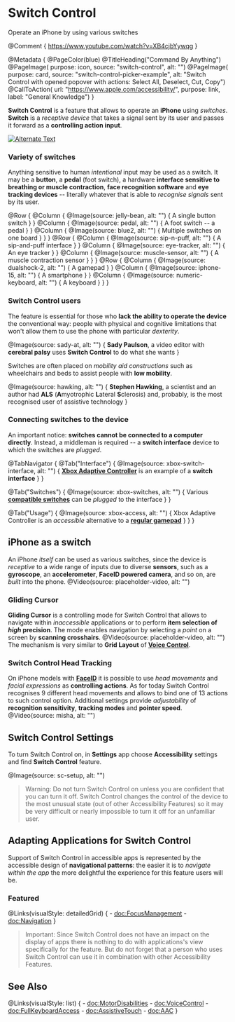 # Switch Control

Operate an iPhone by using various switches

@Comment {
    https://www.youtube.com/watch?v=XB4cjbYywqg
}

@Metadata {
    @PageColor(blue)
    @TitleHeading("Command By Anything")
    @PageImage(
               purpose: icon, 
               source: "switch-control", 
               alt: "")
    @PageImage(
               purpose: card, 
               source: "switch-control-picker-example", 
               alt: "Switch Control with opened popover with actions: Select All, Deselect, Cut, Copy")
    @CallToAction(
                url: "https://www.apple.com/accessibility/",
                purpose: link, 
                label: "General Knowledge")
}

**Switch Control** is a feature that allows to operate an **iPhone** using *switches*. **Switch** is a *receptive device* that takes a signal sent by its user and passes it forward as a **controlling action input**. 

[![Alternate Text](sady)](https://www.youtube.com/watch?v=XB4cjbYywqg)

### Variety of switches
Anything sensitive to human *intentional* input may be used as a switch. It may be a **button**, a **pedal** (foot switch), a hardware **interface sensitive to breathing or muscle contraction**, **face recognition software** and **eye tracking devices** -- literally whatever that is able to *recognise signals* sent by its user. 

@Row {
   @Column {
      @Image(source: jelly-bean, alt: "") {
          A single button switch
      }
   }
   @Column {
      @Image(source: pedal, alt: "") {
          A foot switch -- a pedal
      }
   }
   @Column {
      @Image(source: blue2, alt: "") {
          Multiple switches on one board
      }
   }
}
@Row {
   @Column {
      @Image(source: sip-n-puff, alt: "") {
          A sip-and-puff interface
      }
   }
   @Column {
      @Image(source: eye-tracker, alt: "") {
          An eye tracker
      }
   }
   @Column {
      @Image(source: muscle-sensor, alt: "") {
          A muscle contraction sensor
      }
   }
}
@Row {
   @Column {
      @Image(source: dualshock-2, alt: "") {
          A gamepad
      }
   }
   @Column {
      @Image(source: iphone-15, alt: "") {
          A smartphone
      }
   }
   @Column {
      @Image(source: numeric-keyboard, alt: "") {
          A keyboard
      }
   }
}

### Switch Control users
The feature is essential for those who **lack the ability to operate the device** the conventional way: people with physical and cognitive limitations that won't allow them to use the phone with particular *dexterity*. 

@Image(source: sady-at, alt: "") {
    **Sady Paulson**, a video editor with **cerebral palsy** uses **Switch Control** to do what she wants
}

Switches are often placed on *mobility aid constructions* such as wheelchairs and beds to assist people with **low mobility**. 

@Image(source: hawking, alt: "") {
    **Stephen Hawking**, a scientist and an author had **ALS** (**A**myotrophic **L**ateral **S**clerosis) and, probably, is the most recognised user of assistive technology
}

### Connecting switches to the device
An important notice: **switches cannot be connected to a computer directly**. Instead, a middleman is required -- a **switch interface** device to which the switches are *plugged*.

@TabNavigator {
   @Tab("Interface") {
      @Image(source: xbox-switch-interface, alt: "") {
          [**Xbox Adaptive Controller**](https://www.xbox.com/en-US/accessories/controllers/xbox-adaptive-controller) is an example of a **switch interface**
      }
   }


   @Tab("Switches") {
       @Image(source: xbox-switches, alt: "") {
           Various [**compatible switches**](https://www.xbox.com/en-US/accessories#assistive) can be *plugged* to the interface
       }
   }


   @Tab("Usage") {
       @Image(source: xbox-access, alt: "") {
           Xbox Adaptive Controller is an *accessible* alternative to a [**regular gamepad**](https://www.xbox.com/en-US/accessories/controllers/xbox-wireless-controller#white)
       }
   }
}

## iPhone as a switch
An iPhone *itself* can be used as various switches, since the device is *receptive* to a wide range of inputs due to diverse **sensors**, such as a **gyroscope**, an **accelerometer**, **FaceID powered camera**, and so on, are *built* into the phone. 
@Video(source: placeholder-video, alt: "")

### Gliding Cursor
**Gliding Cursor** is a controlling mode for Switch Control that allows to navigate within *inaccessible* applications or to perform **item selection of *high* precision**. The mode enables navigation by selecting a *point* on a screen by **scanning crosshairs**.
@Video(source: placeholder-video, alt: "")
The mechanism is very similar to **Grid Layout** of [**Voice Control**](<doc:VoiceControl>).


### Switch Control Head Tracking
On iPhone models with [**FaceID**](https://en.wikipedia.org/wiki/Face_ID) it is possible to use *head movements* and *facial expressions* as **controlling actions**. As for today Switch Control recognises 9 different head movements and allows to bind one of 13 actions to such control option. Additional settings provide *adjustability* of **recognition sensitivity**, **tracking modes** and **pointer speed**. 
@Video(source: misha, alt: "")


## Switch Control Settings 

To turn Switch Control on, in **Settings** app choose **Accessibility** settings and find **Switch Control** feature. 

@Image(source: sc-setup, alt: "")

> Warning: Do not turn Switch Control on unless you are confident that you can turn it off. Switch Control changes the control of the device to the most unusual state (out of other Accessibility Features) so it may be very difficult or nearly impossible to turn it off for an unfamiliar user. 



## Adapting Applications for Switch Control 

Support of Switch Control in accessible apps is represented by the accessible design of **navigational patterns**: the easier it is to *navigate within the app* the more delightful the experience for this feature users will be. 

### Featured
@Links(visualStyle: detailedGrid) {
    - <doc:FocusManagement>
    - <doc:Navigation>
}

> Important: Since Switch Control does not have an impact on the display of apps there is nothing to do with applications's view specifically for the feature. But do not forget that a person who uses Switch Control can use it in combination with other Accessibility Features. 


## See Also
@Links(visualStyle: list) {
    - <doc:MotorDisabilities>
    - <doc:VoiceControl>
    - <doc:FullKeyboardAccess>
    - <doc:AssistiveTouch>
    - <doc:AAC>
}
